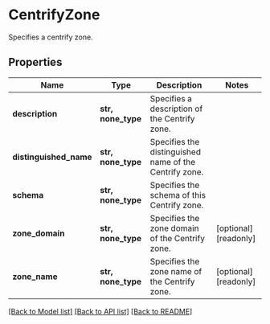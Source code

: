 # CentrifyZone

Specifies a centrify zone.

## Properties
Name | Type | Description | Notes
------------ | ------------- | ------------- | -------------
**description** | **str, none_type** | Specifies a description of the Centrify zone. | 
**distinguished_name** | **str, none_type** | Specifies the distinguished name of the Centrify zone. | 
**schema** | **str, none_type** | Specifies the schema of this Centrify zone. | 
**zone_domain** | **str, none_type** | Specifies the zone domain of the Centrify zone. | [optional] [readonly] 
**zone_name** | **str, none_type** | Specifies the zone name of the Centrify zone. | [optional] [readonly] 

[[Back to Model list]](../README.md#documentation-for-models) [[Back to API list]](../README.md#documentation-for-api-endpoints) [[Back to README]](../README.md)


